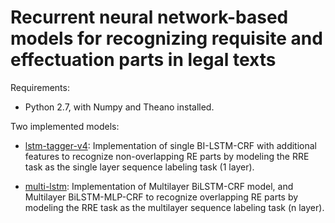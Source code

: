 # Recurrent neural network-based models for recognizing requisite and effectuation parts in legal texts


Requirements:

*  Python 2.7, with Numpy and Theano installed.


Two implemented models:

* [lstm-tagger-v4](https://github.com/ntson2002/re-tagging/tree/master/lstm-tagger-v4): Implementation of single BI-LSTM-CRF with additional features to recognize non-overlapping RE parts by modeling the RRE task as the single layer sequence labeling task (1 layer). 

* [multi-lstm](https://github.com/ntson2002/re-tagging/tree/master/multi-lstm-tagger): Implementation of Multilayer BiLSTM-CRF model, and Multilayer BiLSTM-MLP-CRF to recognize overlapping RE parts by modeling the RRE task as the multilayer sequence labeling task (n layer).

